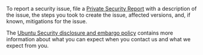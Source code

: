 To report a security issue, file a [Private Security
Report](https://github.com/canonical/microcloud/security/advisories/new) with
a description of the issue, the steps you took to create the issue, affected
versions, and, if known, mitigations for the issue.

The [Ubuntu Security disclosure and embargo
policy](https://ubuntu.com/security/disclosure-policy) contains more
information about what you can expect when you contact us and what we expect
from you.

